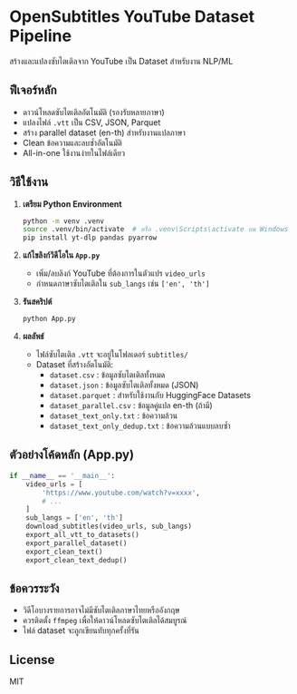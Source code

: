 # OpenSubtitles YouTube Dataset Pipeline

สร้างและแปลงซับไตเติลจาก YouTube เป็น Dataset สำหรับงาน NLP/ML

## ฟีเจอร์หลัก
- ดาวน์โหลดซับไตเติลอัตโนมัติ (รองรับหลายภาษา)
- แปลงไฟล์ `.vtt` เป็น CSV, JSON, Parquet
- สร้าง parallel dataset (en-th) สำหรับงานแปลภาษา
- Clean ข้อความและลบซ้ำอัตโนมัติ
- All-in-one ใช้งานง่ายในไฟล์เดียว

## วิธีใช้งาน
1. **เตรียม Python Environment**
   ```bash
   python -m venv .venv
   source .venv/bin/activate  # หรือ .venv\Scripts\activate บน Windows
   pip install yt-dlp pandas pyarrow
   ```

2. **แก้ไขลิงก์วิดีโอใน `App.py`**
   - เพิ่ม/ลบลิงก์ YouTube ที่ต้องการในตัวแปร `video_urls`
   - กำหนดภาษาซับไตเติลใน `sub_langs` เช่น `['en', 'th']`

3. **รันสคริปต์**
   ```bash
   python App.py
   ```

4. **ผลลัพธ์**
   - ไฟล์ซับไตเติล `.vtt` จะอยู่ในโฟลเดอร์ `subtitles/`
   - Dataset ที่สร้างอัตโนมัติ:
     - `dataset.csv` : ข้อมูลซับไตเติลทั้งหมด
     - `dataset.json` : ข้อมูลซับไตเติลทั้งหมด (JSON)
     - `dataset.parquet` : สำหรับใช้งานกับ HuggingFace Datasets
     - `dataset_parallel.csv` : ข้อมูลคู่แปล en-th (ถ้ามี)
     - `dataset_text_only.txt` : ข้อความล้วน
     - `dataset_text_only_dedup.txt` : ข้อความล้วนแบบลบซ้ำ

## ตัวอย่างโค้ดหลัก (App.py)
```python
if __name__ == '__main__':
    video_urls = [
        'https://www.youtube.com/watch?v=xxxx',
        # ...
    ]
    sub_langs = ['en', 'th']
    download_subtitles(video_urls, sub_langs)
    export_all_vtt_to_datasets()
    export_parallel_dataset()
    export_clean_text()
    export_clean_text_dedup()
```

## ข้อควรระวัง
- วิดีโอบางรายการอาจไม่มีซับไตเติลภาษาไทยหรืออังกฤษ
- ควรติดตั้ง `ffmpeg` เพื่อให้ดาวน์โหลดซับไตเติลได้สมบูรณ์
- ไฟล์ dataset จะถูกเขียนทับทุกครั้งที่รัน

## License
MIT